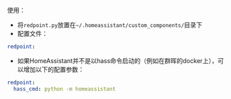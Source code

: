 使用：
 - 将`redpoint.py`放置在`~/.homeassistant/custom_components/`目录下
 - 配置文件：
```yaml
redpoint:

```
 - 如果HomeAssistant并不是以hass命令启动的（例如在群晖的docker上），可以增加以下的配置参数：
```yaml
redpoint:
  hass_cmd: python -m homeassistant
```
 
